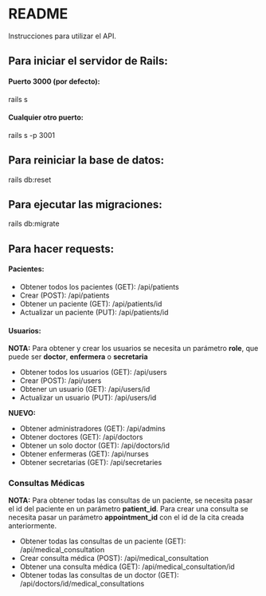 # README

Instrucciones para utilizar el API.

## Para iniciar el servidor de Rails:

#### Puerto 3000 (por defecto):

rails s

#### Cualquier otro puerto:

rails s -p 3001

## Para reiniciar la base de datos:

rails db:reset

## Para ejecutar las migraciones:

rails db:migrate

## Para hacer requests:

#### Pacientes:

- Obtener todos los pacientes (GET): /api/patients
- Crear (POST): /api/patients
- Obtener un paciente (GET): /api/patients/id
- Actualizar un paciente (PUT): /api/patients/id

#### Usuarios:

**NOTA:** Para obtener y crear los usuarios se necesita un parámetro **role**, que puede ser **doctor**, **enfermera** o **secretaria**

- Obtener todos los usuarios (GET): /api/users
- Crear (POST): /api/users
- Obtener un usuario (GET): /api/users/id
- Actualizar un usuario (PUT): /api/users/id

**NUEVO:**
- Obtener administradores (GET): /api/admins
- Obtener doctores (GET): /api/doctors
- Obtener un solo doctor (GET): /api/doctors/id
- Obtener enfermeras (GET): /api/nurses
- Obtener secretarias (GET): /api/secretaries

### Consultas Médicas

**NOTA:** Para obtener todas las consultas de un paciente, se necesita pasar el id del paciente en un parámetro **patient_id**. Para crear una consulta se necesita pasar un parámetro **appointment_id** con el id de la cita creada anteriormente.

- Obtener todas las consultas de un paciente (GET): /api/medical_consultation
- Crear consulta médica (POST): /api/medical_consultation
- Obtener una consulta médica (GET): /api/medical_consultation/id
- Obtener todas las consultas de un doctor (GET): /api/doctors/id/medical_consultations